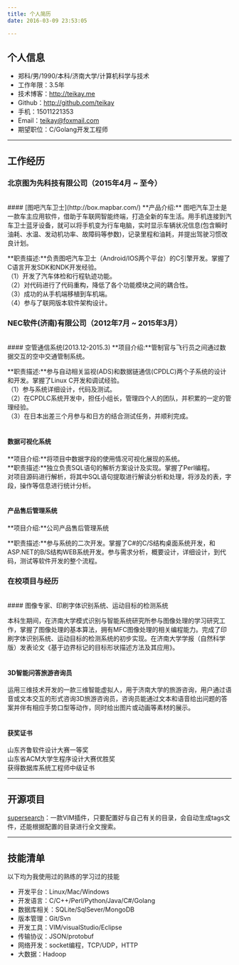 ```yaml
---
title: 个人简历
date: 2016-03-09 23:53:05

---
```


## 个人信息
 - 郑科/男/1990/本科/济南大学/计算机科学与技术
 - 工作年限：3.5年
 - 技术博客：http://teikay.me 
 - Github：http://github.com/teikay
 - 手机：15011221353 
 - Email：teikay@foxmail.com  
 - 期望职位：C/Golang开发工程师
 
---

## 工作经历
### 北京图为先科技有限公司（2015年4月 ~ 至今）
<br />
#### [图吧汽车卫士](http://box.mapbar.com/)
**产品介绍:**
图吧汽车卫士是一款车主应用软件，借助于车联网智能终端，打造全新的车生活。用手机连接到汽车卫士蓝牙设备，就可以将手机变为行车电脑，实时显示车辆状况信息(包含瞬时油耗、水温、发动机功率、故障码等参数)，记录里程和油耗，并提出驾驶习惯改良计划。  

**职责描述:**负责图吧汽车卫士（Android/IOS两个平台）的C引擎开发。掌握了C语言开发SDK和NDK开发经验。  
（1）开发了汽车体检和行程轨迹功能。  
（2）对代码进行了代码重构，降低了各个功能模块之间的耦合性。  
（3）成功的从手机端移植到车机端。  
（4）参与了联网版本软件架构设计。

### NEC软件(济南)有限公司（2012年7月 ~ 2015年3月）
<br />
#### 空管通信系统(2013.12-2015.3)
**项目介绍:**管制官与飞行员之间通过数据交互的空中交通管制系统。
  
**职责描述:**参与自动相关监视(ADS)和数据链通信(CPDLC)两个子系统的设计和开发。掌握了Linux C开发和调试经验。  
（1）参与系统详细设计，代码及测试。  
（2）在CPDLC系统开发中，担任小组长，管理四个人的团队，并积累的一定的管理经验。  
（3）在日本出差三个月参与和日方的结合测试任务，并顺利完成。    
<br />
#### 数据可视化系统
**项目介绍:**将项目中数据字段的使用情况可视化展现的系统。  
**职责描述:**独立负责SQL语句的解析方案设计及实现。掌握了Perl编程。  
对项目源码进行解析，将其中SQL语句提取进行解读分析和处理，将涉及的表，字段，操作等信息进行统计分析。  
<br />
#### 产品售后管理系统
**项目介绍:**公司产品售后管理系统  

**职责描述:**参与系统的二次开发。掌握了C#的C/S结构桌面系统开发，和ASP.NET的B/S结构WEB系统开发。参与需求分析，概要设计，详细设计，到代码，测试等软件开发的整个流程。

### 在校项目与经历  
<br />
#### 图像专家、印刷字体识别系统、运动目标的检测系统

本科生期间，在济南大学模式识别与智能系统研究所参与图像处理的学习研究工作，掌握了图像处理的基本算法，拥有MFC图像处理的相关编程能力。完成了印刷字体识别系统、运动目标的检测系统的初步实现。在济南大学学报（自然科学版）发表论文《基于边界标记的目标形状描述方法及其应用》。  
<br />
#### 3D智能问答旅游咨询员
运用三维技术开发的一款三维智能虚拟人，用于济南大学的旅游咨询，用户通过语音或文本交互的形式咨询3D旅游咨询员，咨询员能通过文本和语音给出问题的答案并伴有相应手势口型等动作，同时给出图片或动画等素材的展示。  
<br />
#### 获奖证书

山东齐鲁软件设计大赛一等奖  
山东省ACM大学生程序设计大赛优胜奖  
获得数据库系统工程师中级证书

---
## 开源项目
[supersearch](https://github.com/hellotomcat/supersearch)：一款VIM插件，只要配置好与自己有关的目录，会自动生成tags文件，还能根据配置的目录进行全文搜索。

---
## 技能清单

以下均为我使用过的熟练的学习过的技能

- 开发平台：Linux/Mac/Windows
- 开发语言：C/C++/Perl/Python/Java/C#/Golang
- 数据库相关：SQLite/SqlSever/MongoDB
- 版本管理：Git/Svn
- 开发工具：VIM/visualStudio/Eclipse
- 传输协议：JSON/protobuf
- 网络开发：socket编程，TCP/UDP，HTTP
- 大数据：Hadoop